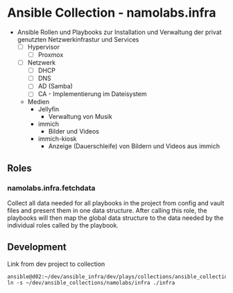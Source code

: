 # Ansible Collection - namolabs.infra

- Ansible Rollen und Playbooks zur Installation und Verwaltung der privat genutzten Netzwerkinfrastur und Services
  - [ ] Hypervisor
    - [ ] Proxmox
  - [ ] Netzwerk
    - [ ] DHCP
    - [ ] DNS
    - [ ] AD (Samba)
    - [ ] CA - Implementierung im Dateisystem
  - Medien
    - Jellyfin
      - Verwaltung von Musik
    - immich
      - Bilder und Videos
    - immich-kiosk
      - Anzeige (Dauerschleife) von Bildern und Videos aus immich

## Roles

### namolabs.infra.fetchdata

Collect all data needed for all playbooks in the project from config and vault files and present them in one data structure.
After calling this role, the playbooks will then map the global data structure to the data needed by the individual roles called by the playbook.



## Development

Link from dev project to collection

```shell
ansible@d02:~/dev/ansible_infra/dev/plays/collections/ansible_collections/namolabs$ ln -s ~/dev/ansible_collections/namolabs/infra ./infra
```